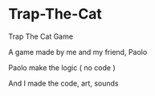 # Trap-The-Cat
Trap The Cat Game


A game made by me and my friend, Paolo

Paolo make the logic ( no code )

And I made the code, art, sounds

